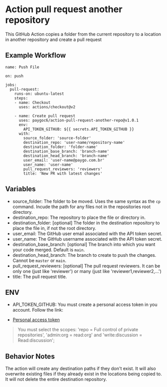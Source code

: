 # Action pull request another repository 
This GitHub Action copies a folder from the current repository to a location in another repository and create a pull request

## Example Workflow
    name: Push File

    on: push

    jobs:
      pull-request:
        runs-on: ubuntu-latest
        steps:
        - name: Checkout
          uses: actions/checkout@v2

        - name: Create pull request
          uses: paygoc6/action-pull-request-another-repo@v1.0.1
          env:
            API_TOKEN_GITHUB: ${{ secrets.API_TOKEN_GITHUB }}
          with:
            source_folder: 'source-folder'
            destination_repo: 'user-name/repository-name'
            destination_folder: 'folder-name'
            destination_base_branch: 'branch-name'
            destination_head_branch: 'branch-name'
            user_email: 'user-name@paygo.com.br'
            user_name: 'user-name'
            pull_request_reviewers: 'reviewers'
            title: 'New PR with latest changes'

## Variables
* source_folder: The folder to be moved. Uses the same syntax as the `cp` command. Incude the path for any files not in the repositories root directory.
* destination_repo: The repository to place the file or directory in.
* destination_folder: [optional] The folder in the destination repository to place the file in, if not the root directory.
* user_email: The GitHub user email associated with the API token secret.
* user_name: The GitHub username associated with the API token secret.
* destination_base_branch: [optional] The branch into which you want your code merged. Default is `main`.
* destination_head_branch: The branch to create to push the changes. Cannot be `master` or `main`.
* pull_request_reviewers: [optional] The pull request reviewers. It can be only one (just like 'reviewer') or many (just like 'reviewer1,reviewer2,...')
* title: The pull request title.

## ENV
* API_TOKEN_GITHUB: You must create a personal access token in you account. Follow the link:
- [Personal access token](https://docs.github.com/en/free-pro-team@latest/github/authenticating-to-github/creating-a-personal-access-token)

> You must select the scopes: 'repo = Full control of private repositories', 'admin:org = read:org' and 'write:discussion = Read:discussion'; 


## Behavior Notes
The action will create any destination paths if they don't exist. It will also overwrite existing files if they already exist in the locations being copied to. It will not delete the entire destination repository.
